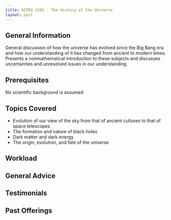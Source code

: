 ```yaml
---
title: ASTRO 2201 - The History of the Universe
layout: post
---
```


<link rel="stylesheet" href="../main.css">

## General Information

General discussion of how the universe has evolved since the Big Bang era and how our understanding of it has changed from ancient to modern times. 
Presents a nonmathematical introduction to these subjects and discusses uncertainties and unresolved issues in our understanding.

## Prerequisites

No scientific background is assumed

## Topics Covered

  - Evolution of our view of the sky from that of ancient cultures to that of space telescopes
  - The formation and nature of black holes
  - Dark matter and dark energy
  - The origin, evolution, and fate of the universe
  
## Workload


## General Advice

  
## Testimonials


## Past Offerings
